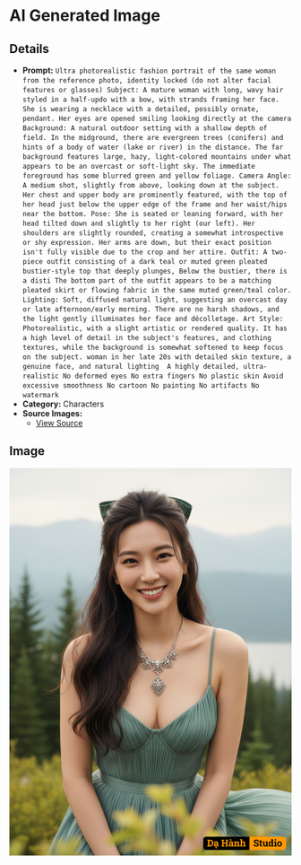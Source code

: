 # AI Generated Image

## Details
- **Prompt:** `Ultra photorealistic fashion portrait of the same woman from the reference photo, identity locked (do not alter facial features or glasses)
Subject: A mature woman with long, wavy hair styled in a half-updo with a bow, with strands framing her face.
 She is wearing a necklace with a detailed, possibly ornate, pendant. Her eyes are opened smiling looking directly at the camera
​Background: A natural outdoor setting with a shallow depth of field. In the midground, there are evergreen trees (conifers) and hints of a body of water (lake or river) in the distance. The far background features large, hazy, light-colored mountains under what appears to be an overcast or soft-light sky. The immediate foreground has some blurred green and yellow foliage.
​Camera Angle: A medium shot, slightly from above, looking down at the subject. Her chest and upper body are prominently featured, with the top of her head just below the upper edge of the frame and her waist/hips near the bottom.
​Pose: She is seated or leaning forward, with her head tilted down and slightly to her right (our left). Her shoulders are slightly rounded, creating a somewhat introspective or shy expression. Her arms are down, but their exact position isn't fully visible due to the crop and her attire.
​Outfit: A two-piece outfit consisting of a dark teal or muted green pleated bustier-style top that deeply plunges, Below the bustier, there is a disti The bottom part of the outfit appears to be a matching pleated skirt or flowing fabric in the same muted green/teal color.
​Lighting: Soft, diffused natural light, suggesting an overcast day or late afternoon/early morning. There are no harsh shadows, and the light gently illuminates her face and décolletage.
​Art Style: Photorealistic, with a slight artistic or rendered quality. It has a high level of detail in the subject's features, and clothing textures, while the background is somewhat softened to keep focus on the subject.
​woman in her late 20s with detailed skin texture, a genuine face, and natural lighting 
​A highly detailed, ultra-realistic
​No deformed eyes
​No extra fingers
​No plastic skin
​Avoid excessive smoothness
​No cartoon
​No painting
​No artifacts
​No watermark`
- **Category:** Characters
- **Source Images:**
  - [View Source](https://raw.githubusercontent.com/lenzcomvth/Somethings/main/Models/Female/Female3.jpg)

## Image
![AI Generated Image](./image-2025-10-18T16-28-31-600Z-xesqp.png)